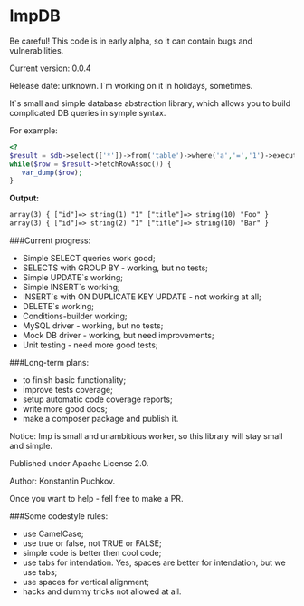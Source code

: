 # ImpDB

Be careful! This code is in early alpha, so it can contain bugs and vulnerabilities.

Current version: 0.0.4

Release date: unknown. I`m working on it in holidays, sometimes.

It`s small and simple database abstraction library,
which allows you to build complicated DB queries in symple syntax.

For example:

```php
<?
$result = $db->select(['*'])->from('table')->where('a','=','1')->execute();
while($row = $result->fetchRowAssoc()) {
   var_dump($row);
}
```

__Output:__
```html
array(3) { ["id"]=> string(1) "1" ["title"]=> string(10) "Foo" }
array(3) { ["id"]=> string(2) "1" ["title"]=> string(10) "Bar" }
```

###Current progress:
- Simple SELECT queries work good;
- SELECTS with GROUP BY - working, but no tests;
- Simple UPDATE`s working;
- Simple INSERT`s working;
- INSERT`s with ON DUPLICATE KEY UPDATE - not working at all;
- DELETE`s working;
- Conditions-builder working;
- MySQL driver - working, but no tests;
- Mock DB driver - working, but need improvements;
- Unit testing - need more good tests;

###Long-term plans:

- to finish basic functionality;
- improve tests coverage;
- setup automatic code coverage reports;
- write more good docs;
- make a composer package and publish it.

Notice: Imp is small and unambitious worker, so this library will stay small and simple.

Published under Apache License 2.0. 

Author: Konstantin Puchkov.

Once you want to help - fell free to make a PR. 

###Some codestyle rules:

- use CamelCase;
- use true or false, not TRUE or FALSE;
- simple code is better then cool code;
- use tabs for intendation. Yes, spaces are better for intendation, but we use tabs;
- use spaces for vertical alignment;
- hacks and dummy tricks not allowed at all.


